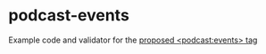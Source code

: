 # podcast-events
Example code and validator for the [proposed &lt;podcast:events> tag](https://github.com/Podcastindex-org/podcast-namespace/issues/396)
